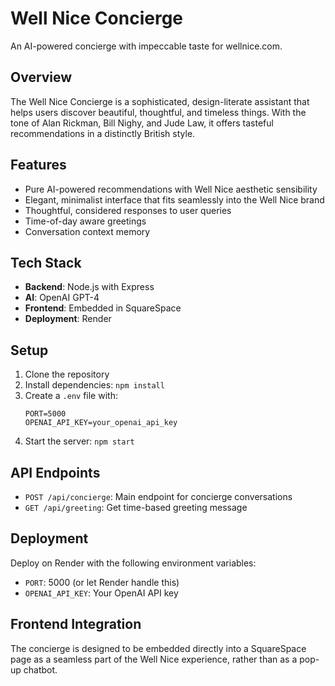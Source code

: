 # Well Nice Concierge

An AI-powered concierge with impeccable taste for wellnice.com.

## Overview

The Well Nice Concierge is a sophisticated, design-literate assistant that helps users discover beautiful, thoughtful, and timeless things. With the tone of Alan Rickman, Bill Nighy, and Jude Law, it offers tasteful recommendations in a distinctly British style.

## Features

- Pure AI-powered recommendations with Well Nice aesthetic sensibility
- Elegant, minimalist interface that fits seamlessly into the Well Nice brand
- Thoughtful, considered responses to user queries
- Time-of-day aware greetings
- Conversation context memory

## Tech Stack

- **Backend**: Node.js with Express
- **AI**: OpenAI GPT-4 
- **Frontend**: Embedded in SquareSpace
- **Deployment**: Render

## Setup

1. Clone the repository
2. Install dependencies: `npm install`
3. Create a `.env` file with:
   ```
   PORT=5000
   OPENAI_API_KEY=your_openai_api_key
   ```
4. Start the server: `npm start`

## API Endpoints

- `POST /api/concierge`: Main endpoint for concierge conversations
- `GET /api/greeting`: Get time-based greeting message

## Deployment

Deploy on Render with the following environment variables:
- `PORT`: 5000 (or let Render handle this)
- `OPENAI_API_KEY`: Your OpenAI API key

## Frontend Integration

The concierge is designed to be embedded directly into a SquareSpace page as a seamless part of the Well Nice experience, rather than as a pop-up chatbot.
